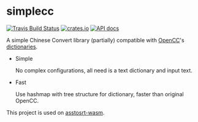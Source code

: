 # simplecc
[![Travis Build Status](https://travis-ci.org/sorz/simplecc-rs.svg?branch=master)](https://travis-ci.org/sorz/simplecc-rs)
[![crates.io](https://img.shields.io/crates/v/simplecc.svg)](https://crates.io/crates/simplecc)
[![API docs](https://docs.rs/simplecc/badge.svg)](http://docs.rs/simplecc)

A simple Chinese Convert library (partially) compatible with
[OpenCC](https://github.com/BYVoid/OpenCC/)'s 
[dictionaries](https://github.com/BYVoid/OpenCC/tree/master/data/dictionary).

* Simple
  
  No complex configurations, all need is a text dictionary and input text.

* Fast

  Use hashmap with tree structure for dictionary, faster than original OpenCC.

This project is used on
[asstosrt-wasm](https://github.com/sorz/asstosrt-wasm).
